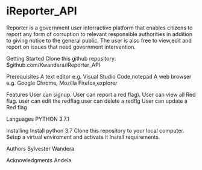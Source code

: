 # iReporter_API
Reporter is a government user interractive platform that enables citizens to report any form of corruption to relevant responsible authorities in addition to giving notice to the general public. The user is also free to view,edit and report on issues that need government intervention.

Getting Started
Clone this github repository: $github.com/Kwandera/iReporter_API

Prerequisites
A text editor e.g. Visual Studio Code,notepad
A web browser e.g. Google Chrome, Mozilla Firefox,explorer

Features
User can signup.
User can report a red flag).
User can view all Red flag.
user can edit the redflag
user can delete a redflg
User can update a Red flag

Languages
PYTHON 3.7.1

Installing
Install python 3.7
Clone this repository to your local computer.
Setup a virtual enviroment and activate it
Install requirements.

Authors
Sylvester Wandera

Acknowledgments
Andela
